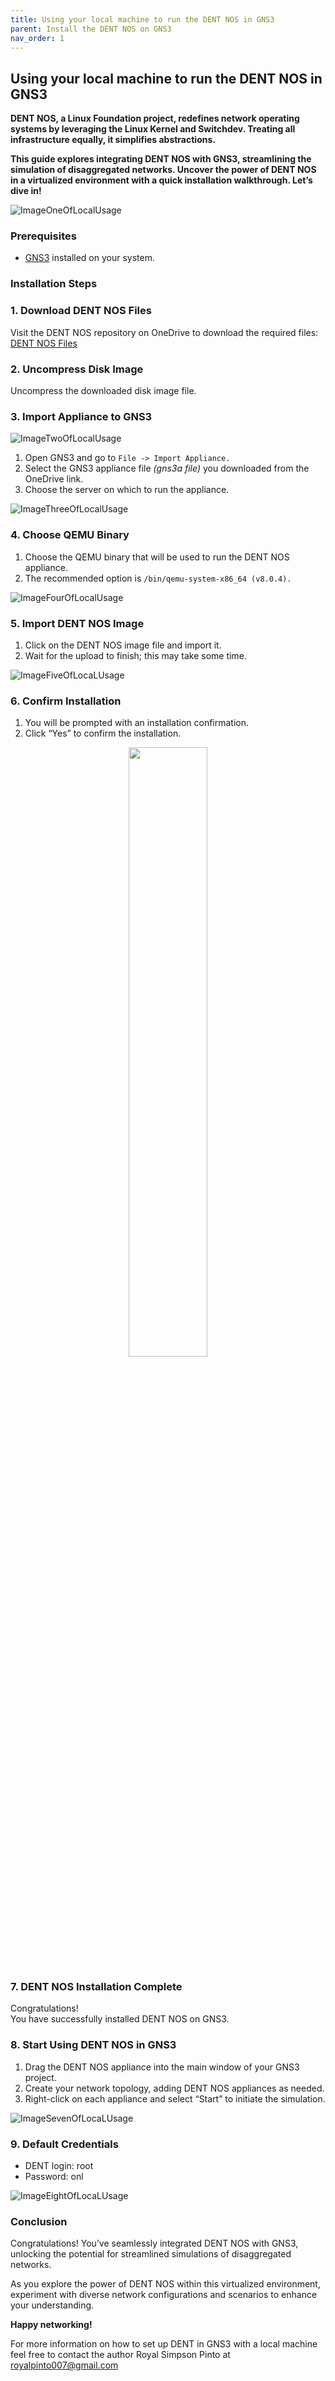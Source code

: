 ```yaml
---
title: Using your local machine to run the DENT NOS in GNS3
parent: Install the DENT NOS on GNS3
nav_order: 1
---
```


## Using your local machine to run the DENT NOS in GNS3

**DENT NOS, a Linux Foundation project, redefines network operating
systems by leveraging the Linux Kernel and Switchdev. Treating all
infrastructure equally, it simplifies abstractions.**

**This guide explores integrating DENT NOS with GNS3, streamlining the
simulation of disaggregated networks. Uncover the power of DENT NOS
in a virtualized environment with a quick installation walkthrough.
Let’s dive in!**

![ImageOneOfLocalUsage](../Images/ImagesForGNS3/ImageOneOfLocalUsage.png)

### Prerequisites
- [GNS3](https://docs.gns3.com/docs/) installed on your system.

### Installation Steps

### 1. Download DENT NOS Files
Visit the DENT NOS repository on OneDrive to download the required
files:  
[DENT NOS Files](https://onedrive.live.com/?authkey=%21AJV2rWTocq%5FG6KI&id=B4D5FD54A1A7D444%2144829&cid=B4D5FD54A1A7D444)

### 2. Uncompress Disk Image
Uncompress the downloaded disk image file.

### 3. Import Appliance to GNS3

![ImageTwoOfLocalUsage](../Images/ImagesForGNS3/ImageTwoOfLocalUsage.png)

1. Open GNS3 and go to `File -> Import Appliance. `
2. Select the GNS3 appliance file _(gns3a file)_ you downloaded
   from the OneDrive link.
3. Choose the server on which to run the appliance.

![ImageThreeOfLocalUsage](../Images/ImagesForGNS3/ImageThreeOfLocalUsage.png)

### 4. Choose QEMU Binary
1. Choose the QEMU binary that will be used to run the DENT NOS
   appliance.
2. The recommended option is `/bin/qemu-system-x86_64 (v8.0.4).`

![ImageFourOfLocalUsage](../Images/ImagesForGNS3/ImageFourOfLocalUsage.png)

### 5. Import DENT NOS Image
1. Click on the DENT NOS image file and import it.
2. Wait for the upload to finish; this may take some time.

![ImageFiveOfLocaLUsage](../Images/ImagesForGNS3/ImageFiveOfLocalUsage.png)

### 6. Confirm Installation
1. You will be prompted with an installation confirmation.
2. Click “Yes” to confirm the installation.


<p align="center" width="100%">
    <img width="50%" src=../Images/ImagesForGNS3/ImageSixOfLocalUsage.png>
</p>

### 7. DENT NOS Installation Complete
Congratulations!  
You have successfully installed DENT NOS on GNS3.

### 8. Start Using DENT NOS in GNS3
1. Drag the DENT NOS appliance into the main window of your GNS3 project.
2. Create your network topology, adding DENT NOS appliances as needed.
3. Right-click on each appliance and select “Start” to initiate the simulation.

![ImageSevenOfLocaLUsage](../Images/ImagesForGNS3/ImageSevenOfLocalUsage.png)

### 9. Default Credentials
- DENT login: root
- Password: onl

![ImageEightOfLocaLUsage](../Images/ImagesForGNS3/ImageEightOfLocalUsage.png)

### Conclusion
Congratulations! You’ve seamlessly integrated DENT NOS with GNS3, unlocking the potential for streamlined simulations of disaggregated networks.

As you explore the power of DENT NOS within this virtualized environment, experiment with diverse network configurations and scenarios to enhance your understanding.

**Happy networking!**

For more information on how to set up DENT in GNS3 with a local
machine feel free to contact the author Royal Simpson Pinto at
royalpinto007@gmail.com